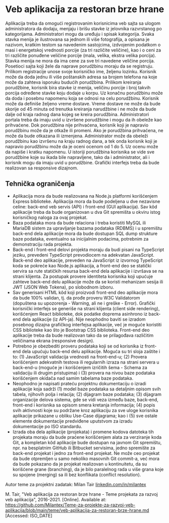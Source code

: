 # Veb aplikacija za restoran brze hrane

Aplikacija treba da omogući registrovanim korisnicima veb sajta sa ulogom administratora da dodaju, menjaju i brišu stavke iz jelovnika razvrstanog po kategorijama. Administratori mogu da uređuju i spisak kategorija. Svaka stavka menija je ilustrovana sa jednom ili više fotografija, a opisana je nazivom, kratkim testom sa navedenim sastojcima, izdvojenim podatkom o masi i energetskoj vrednosti porcije (za tri različite veličine), kao i o ceni za tri različite ponuđene veličine porcije (mala, velika, ekstra velika porcija). Stavka menija ne mora da ima cene za sve tri navedene veličine porcija. Posetioci sajta koji žele da naprave porudžbinu moraju da se registruju. Prilikom registracije unose svoje korisničko ime, željenu lozinku. Korisnik može da doda jednu ili više poštanskih adresa sa brojem telefona na koje može da zahteva isporuku budućih porudžbina. Prilikom kreiranja porudžbine, korisnik bira stavke iz menija, veličinu porcije i broj takvih porcija određene stavke koju dodaje u korpu. Uz konačnu porudžbinu može da doda i posebnu napomenu koja se odnosi na celu porudžbinu. Korisnik može da definiše željeno vreme dostave. Vreme dostave ne može da bude skorije od 45 minuta od trenutka kreiranja narudžbine i ne može da bude dalje od kraja radnog dana kojeg se kreira porudžbina. Administratori portala treba da imaju uvid u izvršene porudžbine i mogu da ih obeleže kao prihvaćene. Dok porudžbina nije prihvaćena, korisnik koji je napravio porudžbinu može da je otkaže ili promeni. Ako je porudžbina prihvaćena, ne može da bude otkazana ili izmenjena. Administrator može da obeleži porudžbinu kao izvršenu na kraju radnog dana, a tek onda korisnik koji je napravio porudžbinu može da je oceni ocenom od 1 do 5. Uz ocenu može da napiše i kratku napomenu. U istoriji porudžbina korisnika se vide sve porudžbine koje su ikada bile napravljene, tako da i administrator, ali i korisnik mogu da imaju uvid u porudžbine. Grafički interfejs treba da bude realizovan sa responsive dizajnom.

## Tehnička ograničenja

- Aplikacija mora da bude realizovana na Node.js platformi korišćenjem Express biblioteke. Aplikacija mora da bude podeljena u dve nezavisne celine: back-end veb servis (API) i front-end (GUI aplikacija). Sav kôd aplikacije treba da bude organizovan u dva Git spremišta u okviru istog korisničkog naloga za ovaj projekat.
- Baza podataka mora da bude relaciona i treba koristiti MySQL ili MariaDB sistem za upravljanje bazama podataka (RDBMS) i u spremištu back-end dela aplikacije mora da bude dostupan SQL dump strukture baze podataka, eventualno sa inicijalnim podacima, potrebnim za demonstraciju rada projekta.
- Back-end i front-end delovi projekta moraju da budi pisani na TypeScript jeziku, prevedeni TypeScript prevodiocem na adekvatan JavaScript. Back-end deo aplikacije, preveden na JavaScript iz izvornog TypeScript koda se pokreće kao Node.js aplikacija, a front-end deo se statički servira sa rute statičkih resursa back-end dela aplikacije i izvršava se na strani klijenta. Za postupak provere identiteta korisnika koji upućuje zahteve back-end delu aplikacije može da se koristi mehanizam sesija ili JWT (JSON Web Tokena), po slobodnom izboru.
- Sav generisani HTML kôd koji proizvodi front-end deo aplikacije mora da bude 100% validan, tj. da prođe proveru W3C Validatorom (dopuštena su upozorenja - Warning, ali ne i greške - Error). Grafički korisnički interfejs se generiše na strani klijenta (client side rendering), korišćenjem React biblioteke, dok podatke doprema asinhrono iz back-end dela aplikacije (iz API-ja). Nije neophodno baviti se izradom posebnog dizajna grafičkog interfejsa aplikacije, već je moguće koristiti CSS biblioteke kao što je Bootstrap CSS biblioteka. Front-end deo aplikacije treba da bude realizovan tako da se prilagođava različitim veličinama ekrana (responsive design).
- Potrebno je obezbediti proveru podataka koji se od korisnika iz front-end dela upućuju back-end delu aplikacije. Moguća su tri sloja zaštite i to: (1) JavaScript validacija vrednosti na front-end-u; (2) Provera korišćenjem adekvatnih testova ili regularnih izraza na strani servera u back-end-u (moguće je i korišćenjem izričitih šema - Schema za validaciju ili drugim pristupima) i (3) provera na nivou baze podataka korišćenjem okidača nad samim tabelama baze podataka.
- Neophodno je napisati prateću projektnu dokumentaciju o izradi aplikacije koja sadrži (1) model baze podataka sa detaljnim opisom svih tabela, njihovih polja i relacija; (2) dijagram baze podataka; (3) dijagram organizacije delova sistema, gde se vidi veza između baze, back-end, front-end i korisnika sa opisom smera kretanja informacija; (4) popis svih aktivnosti koje su podržane kroz aplikaciju za sve uloge korisnika aplikacije prikazane u obliku Use-Case dijagrama; kao i (5) sve ostale elemente dokumentacije predviđene uputstvom za izradu dokumentacije po ISO standardu.
- Izrada oba dela aplikacije (projekata) i promene kodova datoteka tih projekata moraju da bude praćene korišćenjem alata za verziranje koda Git, a kompletan kôd aplikacije bude dostupan na javnom Git spremištu, npr. na besplatnim GitHub ili Bitbucket servisima, jedno spremište za back-end projekat i jedno za front-end projekat. Ne može ceo projekat da bude otpremljen u samo nekoliko masovnih Git commit-a, već mora da bude pokazano da je projekat realizovan u kontinuitetu, da su korišćene grane (branching), da je bilo paralelnog rada u više grana koje su spojene (merging) sa ili bez konflikata (conflict resolution).

Autor teme za projektni zadatak: Milan Tair [linkedin.com/in/milantex](https://linkedin.com/in/milantex)

M. Tair, "Veb aplikacija za restoran brze hrane - Teme projekata za razvoj veb aplikacija", 2016-2021. [Online]. Available at: https://github.com/Milantex/Teme-za-projekte-za-razvoj-veb-aplikacija/blob/main/teme/veb-aplikacija-za-restoran-brze-hrane.md [Accessed: ISO_DATE]
